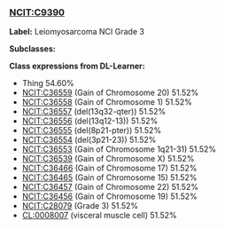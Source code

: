
### [NCIT:C9390](http://purl.obolibrary.org/obo/NCIT_C9390)
**Label:** Leiomyosarcoma NCI Grade 3

**Subclasses:** 

**Class expressions from DL-Learner:**

- Thing 54.60%
- [NCIT:C36559](http://purl.obolibrary.org/obo/NCIT_C36559) (Gain of Chromosome 20) 51.52%
- [NCIT:C36558](http://purl.obolibrary.org/obo/NCIT_C36558) (Gain of Chromosome 1) 51.52%
- [NCIT:C36557](http://purl.obolibrary.org/obo/NCIT_C36557) (del(13q32-qter)) 51.52%
- [NCIT:C36556](http://purl.obolibrary.org/obo/NCIT_C36556) (del(13q12-13)) 51.52%
- [NCIT:C36555](http://purl.obolibrary.org/obo/NCIT_C36555) (del(8p21-pter)) 51.52%
- [NCIT:C36554](http://purl.obolibrary.org/obo/NCIT_C36554) (del(3p21-23)) 51.52%
- [NCIT:C36553](http://purl.obolibrary.org/obo/NCIT_C36553) (Gain of Chromosome 1q21-31) 51.52%
- [NCIT:C36539](http://purl.obolibrary.org/obo/NCIT_C36539) (Gain of Chromosome X) 51.52%
- [NCIT:C36466](http://purl.obolibrary.org/obo/NCIT_C36466) (Gain of Chromosome 17) 51.52%
- [NCIT:C36465](http://purl.obolibrary.org/obo/NCIT_C36465) (Gain of Chromosome 15) 51.52%
- [NCIT:C36457](http://purl.obolibrary.org/obo/NCIT_C36457) (Gain of Chromosome 22) 51.52%
- [NCIT:C36456](http://purl.obolibrary.org/obo/NCIT_C36456) (Gain of Chromosome 19) 51.52%
- [NCIT:C28079](http://purl.obolibrary.org/obo/NCIT_C28079) (Grade 3) 51.52%
- [CL:0008007](http://purl.obolibrary.org/obo/CL_0008007) (visceral muscle cell) 51.52%


